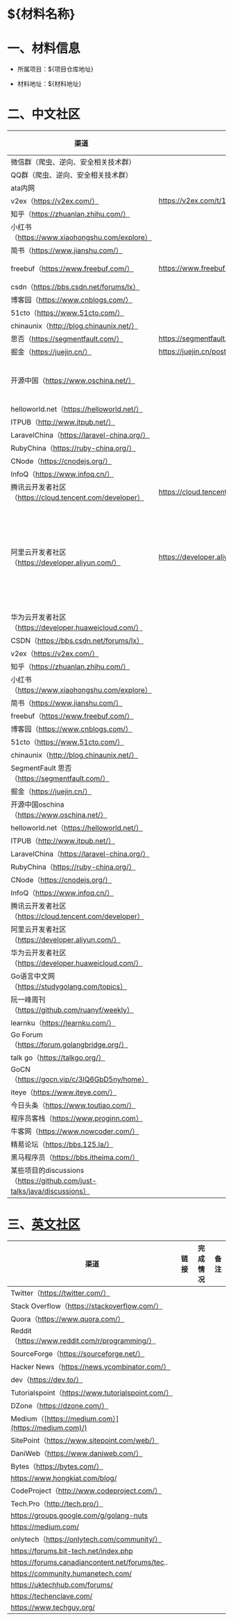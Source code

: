 # ${材料名称}

# 一、材料信息

- 所属项目：${项目仓库地址}

- 材料地址：${材料地址}

# 二、中文社区


| 渠道                                                    | 链接                                                | 完成情况       | 备注                                 |
| ------------------------------------------------------- | --------------------------------------------------- | -------------- | ------------------------------------ |
| 微信群（爬虫、逆向、安全相关技术群）                    |                                                     |                |                                      |
| QQ群（爬虫、逆向、安全相关技术群）                      |                                                     |                |                                      |
| ata内网                                                 |                                                     |                |                                      |
| v2ex（https://v2ex.com/）                               | https://v2ex.com/t/1097750                          |                |                                      |
| 知乎（https://zhuanlan.zhihu.com/）                     |                                                     |                |                                      |
| 小红书（https://www.xiaohongshu.com/explore）           |                                                     |                |                                      |
| 简书（https://www.jianshu.com/）                        |                                                     |                |                                      |
| freebuf（https://www.freebuf.com/）                     | https://www.freebuf.com/write/418057.html           | 审核中         |                                      |
| csdn（https://bbs.csdn.net/forums/lx）                  |                                                     |                |                                      |
| 博客园（https://www.cnblogs.com/）                      |                                                     |                |                                      |
| 51cto（https://www.51cto.com/）                         |                                                     |                |                                      |
| chinaunix（http://blog.chinaunix.net/）                 |                                                     |                |                                      |
| 思否（https://segmentfault.com/）                       | https://segmentfault.com/a/1190000045656386         |                |                                      |
| 掘金（https://juejin.cn/）                              | https://juejin.cn/post/7449733747379093544          |                |                                      |
| 开源中国（https://www.oschina.net/）                    |                                                     | 无法提交，垃圾 |                                      |
| helloworld.net（https://helloworld.net/）               |                                                     |                |                                      |
| ITPUB（http://www.itpub.net/）                          |                                                     |                |                                      |
| LaravelChina（https://laravel-china.org/）              |                                                     |                |                                      |
| RubyChina（https://ruby-china.org/）                    |                                                     |                |                                      |
| CNode（https://cnodejs.org/）                           |                                                     |                |                                      |
| InfoQ（https://www.infoq.cn/）                          |                                                     |                |                                      |
| 腾讯云开发者社区（https://cloud.tencent.com/developer） | https://cloud.tencent.com/developer/article/2478688 |                |                                      |
| 阿里云开发者社区（https://developer.aliyun.com/）       | https://developer.aliyun.com/article/1645922        |                | 格式有点问题，审核中不让改了真垃圾啊 |
| 华为云开发者社区（https://developer.huaweicloud.com/）  |                                                     |                |                                      |
| CSDN（https://bbs.csdn.net/forums/lx）                       |      |          |      |
| v2ex（https://v2ex.com/）                                    |      |          |      |
| 知乎（https://zhuanlan.zhihu.com/）                          |      |          |      |
| 小红书（https://www.xiaohongshu.com/explore）                |      |          |      |
| 简书（https://www.jianshu.com/）                             |      |          |      |
| freebuf（https://www.freebuf.com/）                          |      |          |      |
| 博客园（https://www.cnblogs.com/）                           |      |          |      |
| 51cto（https://www.51cto.com/）                              |      |          |      |
| chinaunix（http://blog.chinaunix.net/）                      |      |          |      |
| SegmentFault 思否（https://segmentfault.com/）               |      |          |      |
| 掘金（https://juejin.cn/）                                   |      |          |      |
| 开源中国oschina（https://www.oschina.net/）                  |      |          |      |
| helloworld.net（https://helloworld.net/）                    |      |          |      |
| ITPUB（http://www.itpub.net/）                               |      |          |      |
| LaravelChina（https://laravel-china.org/）                   |      |          |      |
| RubyChina（https://ruby-china.org/）                         |      |          |      |
| CNode（https://cnodejs.org/）                                |      |          |      |
| InfoQ（https://www.infoq.cn/）                               |      |          |      |
| 腾讯云开发者社区（https://cloud.tencent.com/developer）      |      |          |      |
| 阿里云开发者社区（https://developer.aliyun.com/）            |      |          |      |
| 华为云开发者社区（https://developer.huaweicloud.com/）       |      |          |      |
| Go语言中文网（https://studygolang.com/topics）               |      |          |      |
| 阮一峰周刊（https://github.com/ruanyf/weekly）               |      |          |      |
| learnku（https://learnku.com/）                              |      |          |      |
| Go Forum（https://forum.golangbridge.org/）                  |      |          |      |
| talk go（https://talkgo.org/）                               |      |          |      |
| GoCN（https://gocn.vip/c/3lQ6GbD5ny/home）                   |      |          |      |
| iteye（https://www.iteye.com/）                              |      |          |      |
| 今日头条（https://www.toutiao.com/）                         |      |          |      |
| 程序员客栈（https://www.proginn.com）                        |      |          |      |
| 牛客网（https://www.nowcoder.com/）                          |      |          |      |
| 精易论坛（https://bbs.125.la/）                              |      |          |      |
| 黑马程序员（https://bbs.itheima.com/）                       |      |          |      |
| 某些项目的discussions（https://github.com/just-talks/java/discussions） |      |          |      |

# 三、[英文社区]()

| 渠道                                                 | 链接 | 完成情况 | 备注 |
| ---------------------------------------------------- | ---- | -------- | ---- |
| Twitter（https://twitter.com/）                      |      |          |      |
| Stack Overflow（https://stackoverflow.com/）         |      |          |      |
| Quora（https://www.quora.com/）                      |      |          |      |
| Reddit（https://www.reddit.com/r/programming/）      |      |          |      |
| SourceForge（https://sourceforge.net/）              |      |          |      |
| Hacker News（https://news.ycombinator.com/）         |      |          |      |
| dev（https://dev.to/）                               |      |          |      |
| Tutorialspoint（https://www.tutorialspoint.com/）    |      |          |      |
| DZone（https://dzone.com/）                          |      |          |      |
| Medium（[https://medium.com）](https://medium.com)/) |      |          |      |
| SitePoint（https://www.sitepoint.com/web/）          |      |          |      |
| DaniWeb（https://www.daniweb.com/）                  |      |          |      |
| Bytes（https://bytes.com/）                          |      |          |      |
| https://www.hongkiat.com/blog/                       |      |          |      |
| CodeProject（http://www.codeproject.com/）           |      |          |      |
| Tech.Pro（http://tech.pro/）                         |      |          |      |
| https://groups.google.com/g/golang-nuts              |      |          |      |
| https://medium.com/                                  |      |          |      |
| onlytech（https://onlytech.com/community/）          |      |          |      |
| https://forums.bit-tech.net/index.php                |      |          |      |
| https://forums.canadiancontent.net/forums/tec..      |      |          |      |
| https://community.humanetech.com/                    |      |          |      |
| https://uktechhub.com/forums/                        |      |          |      |
| https://techenclave.com/                             |      |          |      |
| https://www.techguy.org/                             |      |          |      |











